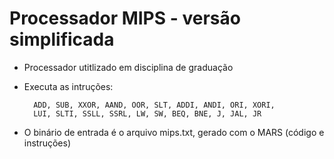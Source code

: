 # Processador MIPS - versão simplificada


* Processador utitlizado em disciplina de graduação

* Executa as intruções:

		ADD, SUB, XXOR, AAND, OOR, SLT, ADDI, ANDI, ORI, XORI,
		LUI, SLTI, SSLL, SSRL, LW, SW, BEQ, BNE, J, JAL, JR

* O binário de entrada é o arquivo mips.txt, gerado com o MARS (código e instruções)
